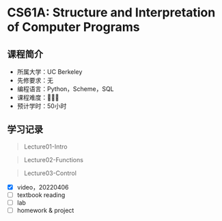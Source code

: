 # CS61A: Structure and Interpretation of Computer Programs

## 课程简介

- 所属大学：UC Berkeley
- 先修要求：无
- 编程语言：Python，Scheme，SQL
- 课程难度：🌟🌟🌟
- 预计学时：50小时

## 学习记录

> Lecture01-Intro

> Lecture02-Functions

> Lecture03-Control

- [x] video，20220406
- [ ] textbook reading
- [ ] lab
- [ ] homework & project